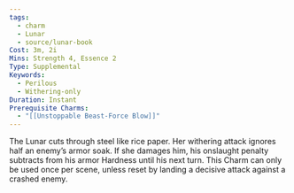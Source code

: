 ```yaml
---
tags:
  - charm
  - Lunar
  - source/lunar-book
Cost: 3m, 2i
Mins: Strength 4, Essence 2
Type: Supplemental
Keywords:
  - Perilous
  - Withering-only
Duration: Instant
Prerequisite Charms:
  - "[[Unstoppable Beast-Force Blow]]"
---
```

The Lunar cuts through steel like rice paper. Her withering attack ignores half an enemy’s armor soak. If she damages him, his onslaught penalty subtracts from his armor Hardness until his next turn. This Charm can only be used once per scene, unless reset by landing a decisive attack against a crashed enemy.